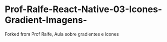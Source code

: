 # Prof-Ralfe-React-Native-03-Icones-Gradient-Imagens-
Forked from Prof Ralfe, Aula sobre gradientes e ícones 
